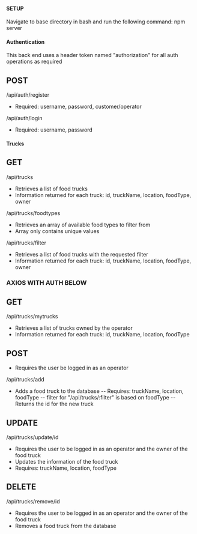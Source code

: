 #### SETUP ####

Navigate to base directory in bash and run the following command:  npm server

#### Authentication ####

This back end uses a header token named "authorization" for all auth operations as required

## POST ##

/api/auth/register

- Required: username, password, customer/operator

/api/auth/login

- Required: username, password

#### Trucks ####

## GET ##

/api/trucks

- Retrieves a list of food trucks
- Information returned for each truck: id, truckName, location, foodType, owner

/api/trucks/foodtypes

- Retrieves an array of available food types to filter from
- Array only contains unique values

/api/trucks/filter

- Retrieves a list of food trucks with the requested filter
- Information returned for each truck: id, truckName, location, foodType, owner

### AXIOS WITH AUTH BELOW ###

## GET ##

/api/trucks/mytrucks

- Retrieves a list of trucks owned by the operator
- Information returned for each truck: id, truckName, location, foodType

## POST ##

- Requires the user be logged in as an operator

/api/trucks/add

- Adds a food truck to the database
-- Requires: truckName, location, foodType
-- filter for "/api/trucks/:filter" is based on foodType
-- Returns the id for the new truck

## UPDATE ##

/api/trucks/update/id

- Requires the user to be logged in as an operator and the owner of the food truck
- Updates the information of the food truck
- Requires: truckName, location, foodType

## DELETE ##

/api/trucks/remove/id

- Requires the user to be logged in as an operator and the owner of the food truck
- Removes a food truck from the database
